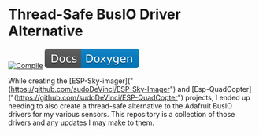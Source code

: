 # Thread-Safe BusIO Driver Alternative

[![Compile](https://github.com/sudoDeVinci/ESP-Environment-Drivers/actions/workflows/compile.yml/badge.svg?branch=main)](https://github.com/sudoDeVinci/ESP-Environment-Drivers/actions/workflows/compile.yml)
![Doxygen](/assets/doxygen_badge.svg)


While creating the [ESP-Sky-imager]("(https://github.com/sudoDeVinci/ESP-Sky-Imager") and [Esp-QuadCopter]("(https://github.com/sudoDeVinci/ESP-QuadCopter") projects, I ended up needing to also create a thread-safe alternative to the Adafruit BusIO drivers for my various sensors. 
This repository is a collection of those drivers and any updates I may make to them.

